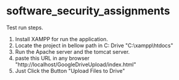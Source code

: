 # software_security_assignments 
Test run steps.
1. Install XAMPP for run the application.
3. Locate the project in bellow path in C: Drive
	"C:\xampp\htdocs"
2. Run the Apache server and the tomcat server.
3. paste this URL in any browser 
	"http://localhost/GoogleDriveUpload/index.html"
4. Just Click the Button "Upload Files to Drive" 
